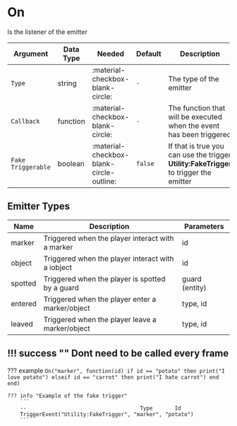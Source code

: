 # On
Is the listener of the emitter

| Argument           | Data Type | Needed                                   | Default | Description                                                                            |
|--------------------|-----------|------------------------------------------|---------|----------------------------------------------------------------------------------------|
| `Type`             | string    | :material-checkbox-blank-circle:         | `-`     | The type of the emitter                                                                |
| `Callback`         | function  | :material-checkbox-blank-circle:         | `-`     | The function that will be executed when the event has been triggered                   |
| `Fake Triggerable` | boolean   | :material-checkbox-blank-circle-outline: | `false` | If that is true you can use the trigger **Utility:FakeTrigger** to trigger the emitter |

## Emitter Types
| Name    | Description                                       | Parameters     |
|---------|---------------------------------------------------|----------------|
| marker  | Triggered when the player interact with a marker  | id             |
| object  | Triggered when the player interact with a iobject | id             |
| spotted | Triggered when the player is spotted by a guard   | guard (entity) |
| entered | Triggered when the player enter a marker/object   | type, id       |
| leaved  | Triggered when the player leave a marker/object   | type, id       |

!!! success ""
    Dont need to be called every frame
---

??? example
    ```
    On("marker", function(id)
        if id == "potato" then
            print("I love potato")
        elseif id == "carrot" then
            print("I hate carrot")
        end
    end)
    ```

    ??? info "Example of the fake trigger"
        ```
        --                                    Type       Id
        TriggerEvent("Utility:FakeTrigger", "marker", "potato")
        ```